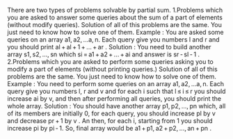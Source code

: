 There are two types of problems solvable by partial sum.
1.Problems which you are asked to answer some queries about the sum of a part of elements (without modify queries).
Solution of all of this problems are the same. You just need to know how to solve one of them.
Example : You are asked some queries on an array a1, a2, ...a, n. Each query give you numbers l and r and you should print al + al + 1 + ... + ar .
Solution : You need to build another array s1, s2, ..., sn which si = a1 + a2 + ... + ai and answer is sr - sl - 1 .
2.Problems which you are asked to perform some queries asking you to modify a part of elements (without printing queries.)
Solution of all of this problems are the same. You just need to know how to solve one of them.
Example : You need to perform some queries on an array a1, a2, ...a, n. Each query give you numbers l, r and v and for each i such that l ≤ i ≤ r you should increase ai by v, and then after performing all queries, you should print the whole array.
Solution : You should have another array p1, p2, ..., pn which, all of its members are initially 0, for each query, you should increase pl by v and decrease pr + 1 by v .
An then, for each i, starting from 1 you should increase pi by pi - 1. So, final array would be a1 + p1, a2 + p2, ..., an + pn .
